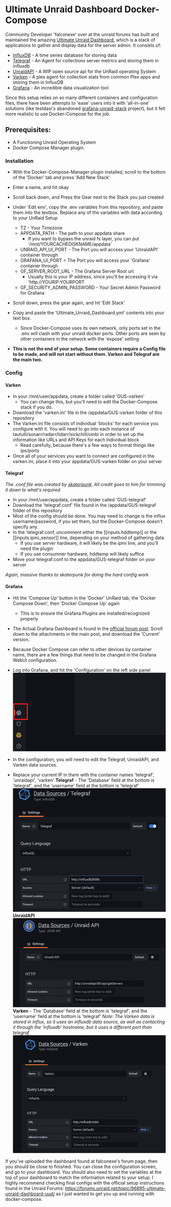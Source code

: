# Ultimate Unraid Dashboard Docker-Compose

Community Developer 'falconexe' over at the unraid forums has built and maintained the amazing [Ultimate Unraid Dashboard](https://forums.unraid.net/topic/96895-ultimate-unraid-dashboard-uud/), which is a stack of applications to gather and display data for the server admin. It consists of:

- [InfluxDB](https://www.influxdata.com/) - A time series database for storing data
- [Telegraf](https://www.influxdata.com/time-series-platform/telegraf/) - An Agent for collections server metrics and storing them in influxdb
- [UnraidAPI](https://github.com/ElectricBrainUK/UnraidAPI) - A WIP open source api for the UnRaid operating System
- [Varken](https://github.com/Boerderij/Varken) - A plex agent for collection stats from common Plex apps and storing them in InfluxDB
- [Grafana](https://grafana.com/) - An incredible data visualization tool

Since this setup relies on so many different containers and configuration files, there have been attempts to 'ease' users into it with 'all-in-one' solutions (like testdasi's abandoned [grafana-unraid-stack](https://github.com/testdasi/grafana-unraid-stack) project), but it felt more realistic to use Docker-Compose for the job. 

## Prerequisites:
- A Functioning Unraid Operating System
- Docker Compose Manager plugin

### Installation

- With the Docker-Compose-Manager plugin installed, scroll to the bottom of the 'Docker' tab and press 'Add New Stack'
- Enter a name, and hit okay
- Scroll back down, and Press the Gear next to the Stack you just created
- Under 'Edit env', copy the .env variables from this repository, and paste them into the textbox. Replace any of the variables with data according to your UnRaid Setup
  - TZ - Your Timezone
  - APPDATA_PATH - The path to your appdata share
    - If you want to bypass the unraid fs layer, you can put '/mnt/YOURCACHEDISKNAME/appdata'
  - UNRAID_API_UI_PORT - The Port you will access your 'UnraidAPI' container through
  - GRAFANA_UI_PORT = The Port you will access your 'Grafana' container through
  - GF_SERVER_ROOT_URL - The Grafana Server Root url. 
    - Usually this is your IP address, since you'll be accessing it via 'http://YOURIP:YOURPORT
  - GF_SECURITY_ADMIN_PASSWORD - Your Secret Admin Password for Grafana

- Scroll down, press the gear again, and hit 'Edit Stack'
- Copy and paste the 'Ultimate_Unraid_Dashboard.yml' contents into your text box. 
  - Since Docker-Compose uses its own network, only ports set in the .env will clash with your unraid docker ports. Other ports are seen by other containers in the network with the 'expose' setting 
- **This is not the end of your setup. Some containers require a Config file to be made, and will not start without them. Varken and Telegraf are the main two.**

### Config

#### Varken
- In your /mnt/user/appdata, create a folder called 'GUS-varken'
  - You can change this, but you'll need to edit the Docker-Compose stack if you do.
- Download the 'varken.ini' file in the /appdata/GUS-varken folder of this repository
- The Varken.ini file consists of individual 'blocks' for each service you configure with it. You will need to go into each instance of tautulli/sonarr/radarr/lidarr/sickchill/ombi in order to set up the information like URLs and API Keys for each individual block
  - Read carefully, because there's a few ways to format things like ips/ports
- Once all of your services you want to connect are configured in the varken.ini, place it into your appdata/GUS-varken folder on your server

#### Telegraf
*The .conf file was created by [skaterpunk](https://github.com/skaterpunk/UUD). All credit goes to him for trimming it down to what's required*

- In your /mnt/user/appdata, create a folder called 'GUS-telegraf'
- Download the 'telegraf.conf' file found in the /appdata/GUS-telegraf folder of this repository
- Most of the config should be done. You may need to change is the influx username/password, if you set them, but the Docker-Compose doesn't specify any.
- In the 'telegraf.conf, uncomment either the [[inputs.hddtemp]\] or the [[inputs.ipmi_sensor]\] line, depending on your method of gathering data
  - If you use server hardware, it will likely be the ipmi line, and you'll need the plugin
  - If you use consumner hardware, hddtemp will likely suffice
- Move your telegraf.conf to the appdata/GUS-telegraf folder on your server

*Again, massive thanks to skaterpunk for doing the hard config work*

#### Grafana
- Hit the 'Compose Up' button in the 'Docker' UnRaid tab, the 'Docker Compose Down', then 'Docker Compose Up' again
  - This is to ensure the Grafana Plugins are installed/recognized properly
- The Actual Grafana Dashboard is found in the [official forum post](https://forums.unraid.net/topic/96895-ultimate-unraid-dashboard-uud/). Scroll down to the attachments in the main post, and download the 'Current' version.

- Because Docker Compose can refer to other devices by container name, there are a few things that need to be changed in the Grafana WebUI configuration.
- Log into Grafana, and hit the 'Configuration' on the left side panel
  ![](images/grafana_config.PNG)
- In the configuration, you will need to edit the Telegraf, UnraidAPI, and Varken data sources. 
- Replace your current IP in them with the container names 'telegraf', 'unraidapi', 'varken'
**Telegraf** - The 'Database' field at the bottom is 'telegraf', and the 'username' field at the bottom is 'telegraf'
  ![](images/telegraf.PNG)
**UnraidAPI**
![](images/unraidapi.PNG)
**Varken** - The 'Database' field at the bottom is 'telegraf', and the 'username' field at the bottom is 'telegraf'
*Note: The Varken data is stored in influx, so it uses an influxdb data source, as well as contacting it through the 'influxdb' hostname, but it uses a different port than telegraf*
![](images/varken.PNG)



If you've uploaded the dashboard found at falconexe's forum page, then you should be close to finished. You can close the configuration screen, and go to your dashboard. You should also need to set the variables at the top of your dashboard to match the information related to your setup. I highly recommend checking final configs with the official setup instructions found in the Unraid Forums: https://forums.unraid.net/topic/96895-ultimate-unraid-dashboard-uud/ as I just wanted to get you up and running with docker-compose. 